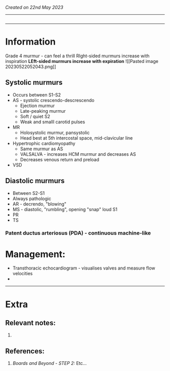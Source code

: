 *Created on 22nd May 2023*

---
```toc
```
---

# Information

Grade 4 murmur - can feel a thrill
RIght-sided murmurs increase with inspiration
**LEft-sided murmurs increase with expiration**
![[Pasted image 20230522052043.png]]


## **Systolic murmurs**
- Occurs between S1-S2
- AS - systolic crescendo-descrescendo
	- Ejection murmur
	- Late-peaking murmur
	- Soft / quiet S2
	- Weak and smalll carotid pulses 
- MR
	- Holosystolic murmur, pansystolic
	- Head best at 5th intercostal space, mid-clavicular line
- Hypertrophic cardiomyopathy
	- Same murmur as AS
	- VALSALVA - increases HCM murmur and decreases AS
	- Decreases venous return and preload
- VSD


## **Diastolic murmurs**
- Between S2-S1
- Always pathologic
- AR - decrendo, "blowing"
- MS - diastolic, "rumbling", opening "snap" loud S1
- PR
- TS


### Patent ductus arteriosus (PDA) - continuous machine-like 


# Management:
- Transthoracic echocardiogram - visualises valves and measure flow velocities 
- 

---

# Extra
## Relevant notes:
1. 
## References:
1. *Boards and Beyond - STEP 2:* Etc...